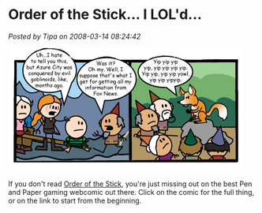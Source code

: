 # Order of the Stick... I LOL'd...

*Posted by Tipa on 2008-03-14 08:24:42*

[![oots.jpg](../../../uploads/2008/03/oots.jpg)](http://www.giantitp.com/comics/oots0539.html)

If you don't read [Order of the Stick](http://www.giantitp.com/), you're just missing out on the best Pen and Paper gaming webcomic out there. Click on the comic for the full thing, or on the link to start from the beginning.

